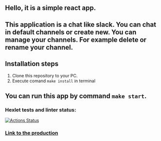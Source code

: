 ## Hello, it is a simple react app. 

This application is a chat like slack. You can chat in default channels or create new. You can manage your channels. For example delete or rename your channel.
--  
## Installation steps
1. Clone this repository to your PC.
2. Execute comand `make install` in terminal

You can run this app by command `make start`.
--

### Hexlet tests and linter status:
[![Actions Status](https://github.com/Asma-pixel/frontend-project-12/workflows/hexlet-check/badge.svg)](https://github.com/Asma-pixel/frontend-project-12/actions)

### [Link to the production](https://frontend-project-12-production-960d.up.railway.app/)
